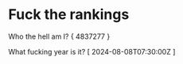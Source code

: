 # Fuck the rankings

Who the hell am I?
{ 4837277 }

What fucking year is it?
[ 2024-08-08T07:30:00Z ]
